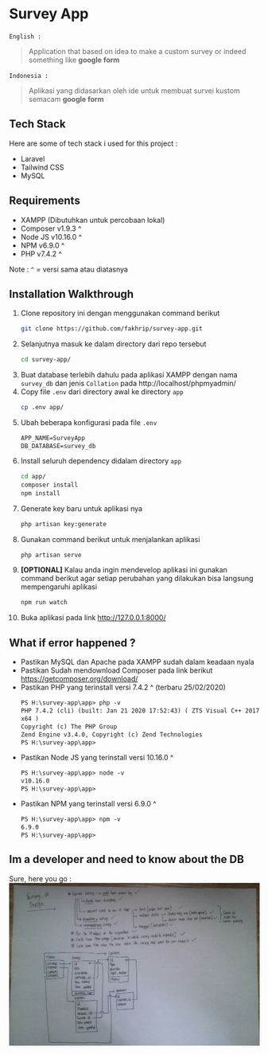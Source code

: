 # Survey App

`English :` 
> Application that based on idea to make a custom survey or indeed something like **google form**

`Indonesia :` 
> Aplikasi yang didasarkan oleh ide untuk membuat survei kustom semacam **google form**

## Tech Stack

Here are some of tech stack i used for this project :
- Laravel 
- Tailwind CSS
- MySQL

## Requirements

- XAMPP (Dibutuhkan untuk percobaan lokal)
- Composer v1.9.3 ^
- Node JS v10.16.0 ^
- NPM v6.9.0 ^
- PHP v7.4.2 ^

Note : `^` = versi sama atau diatasnya

## Installation Walkthrough

1. Clone repository ini dengan menggunakan command berikut
    ```bash
    git clone https://github.com/fakhrip/survey-app.git
    ```
2. Selanjutnya masuk ke dalam directory dari repo tersebut
    ```bash
    cd survey-app/
    ```
3. Buat database terlebih dahulu pada aplikasi XAMPP dengan nama `survey_db` dan jenis `Collation` pada http://localhost/phpmyadmin/
4. Copy file `.env` dari directory awal ke directory `app`
    ```bash
    cp .env app/
    ```
5. Ubah beberapa konfigurasi pada file `.env`
    ```
    APP_NAME=SurveyApp
    DB_DATABASE=survey_db
    ```
6. Install seluruh dependency didalam directory `app`
    ```bash
    cd app/
    composer install
    npm install
    ```
7. Generate key baru untuk aplikasi nya 
    ```bash
    php artisan key:generate
    ```
8. Gunakan command berikut untuk menjalankan aplikasi
    ```bash
    php artisan serve
    ```
8. **[OPTIONAL]** Kalau anda ingin mendevelop aplikasi ini gunakan command berikut agar setiap perubahan yang dilakukan bisa langsung mempengaruhi aplikasi
    ```bash
    npm run watch
    ```
9. Buka aplikasi pada link http://127.0.0.1:8000/

## What if error happened ?

- Pastikan MySQL dan Apache pada XAMPP sudah dalam keadaan nyala
- Pastikan Sudah mendownload Composer pada link berikut https://getcomposer.org/download/
- Pastikan PHP yang terinstall versi 7.4.2 ^ (terbaru 25/02/2020)
    ```shell
    PS H:\survey-app\app> php -v     
    PHP 7.4.2 (cli) (built: Jan 21 2020 17:52:43) ( ZTS Visual C++ 2017 x64 )
    Copyright (c) The PHP Group
    Zend Engine v3.4.0, Copyright (c) Zend Technologies
    PS H:\survey-app\app> 
    ```
- Pastikan Node JS yang terinstall versi 10.16.0 ^
    ```shell
    PS H:\survey-app\app> node -v
    v10.16.0
    PS H:\survey-app\app>
    ```
- Pastikan NPM yang terinstall versi 6.9.0 ^
    ```shell
    PS H:\survey-app\app> npm -v
    6.9.0
    PS H:\survey-app\app>
    ```

## Im a developer and need to know about the DB

Sure, here you go :
![image1](img/db_design.jpg)